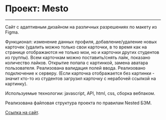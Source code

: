 # Проект: Mesto
-------------------------------
Cайт с адаптивным дизайном на различных разрешениях по макету из Figma.

Функционал: изменение данных профиля, добавление/удаление новых карточек (удалить можно только свои карточки, в то время как на странице отображаются не только мои, но и карточки других студентов из группы). Всем карточкам можно поставить/снять лайк, показано количество лайков. Открытие попапа с картинкой, замена аватара пользователя. Реализована валидация полей ввода. Реализовано подключение к серверу. (Если карточка отображается без картинки - значит кто-то из студентов загрузил карточку с нерабочей ссылкой на картинку).

Используемые технологии: javascript, API, html, css, cборка вебпаком.

Реализована файловая структура проекта по правилам Nested БЭМ.

[Ссылка на сайт](https://elya-edo.github.io/mesto/).
